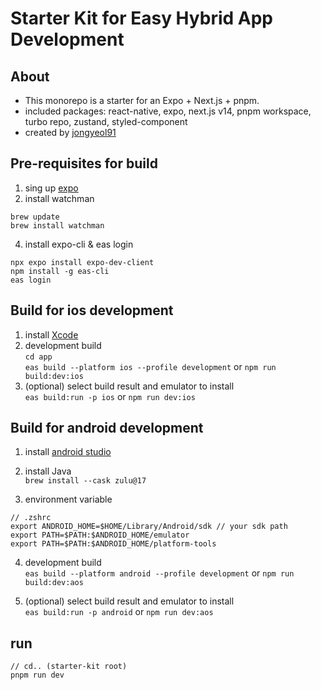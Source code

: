 
# Starter Kit for Easy Hybrid App Development

## About 
- This monorepo is a starter for an Expo + Next.js + pnpm.
- included packages: react-native, expo, next.js v14, pnpm workspace, turbo repo, zustand, styled-component
- created by [jongyeol91](https://github.com/jongyeol91)

## Pre-requisites for build
1) sing up [expo](https://expo.dev/accounts/day1company)
3) install watchman
```
brew update
brew install watchman
```
4) install expo-cli & eas login
```
npx expo install expo-dev-client
npm install -g eas-cli
eas login
```

## Build for ios development 
1) install [Xcode](https://apps.apple.com/us/app/xcode/id497799835) 
2) development build   
`cd app`  
`eas build --platform ios --profile development` or `npm run build:dev:ios`
3) (optional) select build result and emulator to install   
`eas build:run -p ios` or `npm run dev:ios`

## Build for android development
1) install [android studio](https://developer.android.com/?hl=ko)
2) install Java   
`brew install --cask zulu@17`

3) environment variable
```
// .zshrc
export ANDROID_HOME=$HOME/Library/Android/sdk // your sdk path
export PATH=$PATH:$ANDROID_HOME/emulator
export PATH=$PATH:$ANDROID_HOME/platform-tools
```

4) development build  
`eas build --platform android --profile development`
or
`npm run build:dev:aos`

5) (optional) select build result and emulator to install  
`eas build:run -p android` or `npm run dev:aos`

## run
``` 
// cd.. (starter-kit root) 
pnpm run dev
```
